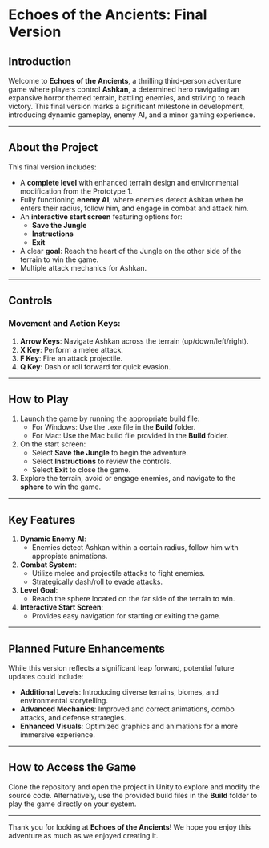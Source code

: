 # **Echoes of the Ancients: Final Version**

## **Introduction**
Welcome to **Echoes of the Ancients**, a thrilling third-person adventure game where players control **Ashkan**, a determined hero navigating an expansive horror themed terrain, battling enemies, and striving to reach victory. This final version marks a significant milestone in development, introducing dynamic gameplay, enemy AI, and a minor gaming experience. 

---

## **About the Project**
This final version includes:
- A **complete level** with enhanced terrain design and environmental modification from the Prototype 1.
- Fully functioning **enemy AI**, where enemies detect Ashkan when he enters their radius, follow him, and engage in combat and attack him.
- An **interactive start screen** featuring options for:
  - **Save the Jungle**
  - **Instructions**
  - **Exit**
- A clear **goal**: Reach the heart of the Jungle on the other side of the terrain to win the game.
- Multiple attack mechanics for Ashkan.

---

## **Controls**
### Movement and Action Keys:
1. **Arrow Keys**: Navigate Ashkan across the terrain (up/down/left/right).
2. **X Key**: Perform a melee attack.
3. **F Key**: Fire an attack projectile.
4. **Q Key**: Dash or roll forward for quick evasion.

---

## **How to Play**
1. Launch the game by running the appropriate build file:
   - For Windows: Use the `.exe` file in the **Build** folder.
   - For Mac: Use the Mac build file provided in the **Build** folder.
2. On the start screen:
   - Select **Save the Jungle** to begin the adventure.
   - Select **Instructions** to review the controls.
   - Select **Exit** to close the game.
3. Explore the terrain, avoid or engage enemies, and navigate to the **sphere** to win the game.

---

## **Key Features**
1. **Dynamic Enemy AI**:
   - Enemies detect Ashkan within a certain radius, follow him with appropiate animations.
2. **Combat System**:
   - Utilize melee and projectile attacks to fight enemies.
   - Strategically dash/roll to evade attacks.
3. **Level Goal**:
   - Reach the sphere located on the far side of the terrain to win.
4. **Interactive Start Screen**:
   - Provides easy navigation for starting or exiting the game.

---

## **Planned Future Enhancements**
While this version reflects a significant leap forward, potential future updates could include:
- **Additional Levels**: Introducing diverse terrains, biomes, and environmental storytelling.
- **Advanced Mechanics**: Improved and correct animations, combo attacks, and defense strategies.
- **Enhanced Visuals**: Optimized graphics and animations for a more immersive experience.

---

## **How to Access the Game**
Clone the repository and open the project in Unity to explore and modify the source code. Alternatively, use the provided build files in the **Build** folder to play the game directly on your system.

---

Thank you for looking at **Echoes of the Ancients**! We hope you enjoy this adventure as much as we enjoyed creating it.

